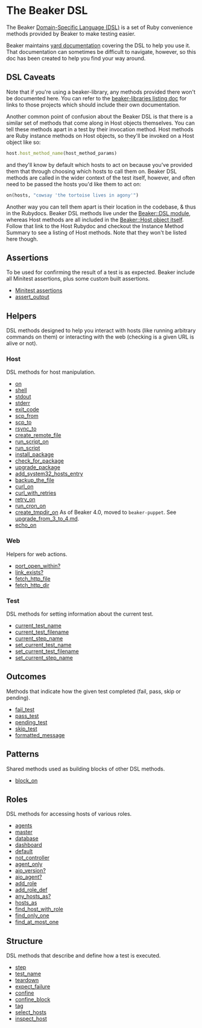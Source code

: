 # The Beaker DSL

The Beaker [Domain-Specific Language (DSL)](https://en.wikipedia.org/wiki/Domain-specific_language) is a set of Ruby convenience methods provided by Beaker to make testing easier.

Beaker maintains [yard documentation](http://www.rubydoc.info/github/puppetlabs/beaker/) covering the DSL to help you use it. That documentation can sometimes be difficult to navigate, however, so this doc has been created to help you find your way around.

## DSL Caveats

Note that if you're using a beaker-library, any methods provided there won't be documented here. You can refer to the [beaker-libraries listing doc](../concepts/beaker_libraries.md) for links to those projects which should include their own documentation.

Another common point of confusion about the Beaker DSL is that there is a similar set of methods that come along in Host objects themselves. You can tell these methods apart in a test by their invocation method. Host methods are Ruby instance methods on Host objects, so they'll be invoked on a Host object like so:
```ruby
host.host_method_name(host_method_params)
```
and they'll know by default which hosts to act on because you've provided them that through choosing which hosts to call them on. Beaker DSL methods are called in the wider context of the test itself, however, and often need to be passed the hosts you'd like them to act on:
```ruby
on(hosts, "cowsay 'the tortoise lives in agony'")
```
Another way you can tell them apart is their location in the codebase, & thus in the Rubydocs. Beaker DSL methods live under the [Beaker::DSL module](https://www.rubydoc.info/github/puppetlabs/beaker/Beaker/DSL), whereas Host methods are all included in the [Beaker::Host object itself](https://www.rubydoc.info/github/puppetlabs/beaker/Beaker/Host). Follow that link to the Host Rubydoc and checkout the Instance Method Summary to see a listing of Host methods. Note that they won't be listed here though.

## Assertions

To be used for confirming the result of a test is as expected.  Beaker include all Minitest assertions, plus some custom built assertions.

* [Minitest assertions](http://docs.seattlerb.org/minitest/Minitest/Assertions.html)
* [assert_output](http://www.rubydoc.info/github/puppetlabs/beaker/Beaker/DSL/Assertions#assert_output-instance_method)

## Helpers

DSL methods designed to help you interact with hosts (like running arbitrary commands on them) or interacting with the web (checking is a given URL is alive or not).

### Host

DSL methods for host manipulation.

* [on](http://www.rubydoc.info/github/puppetlabs/beaker/Beaker/DSL/Helpers/HostHelpers#on-instance_method)
* [shell](http://www.rubydoc.info/github/puppetlabs/beaker/Beaker/DSL/Helpers/HostHelpers#shell-instance_method)
* [stdout](http://www.rubydoc.info/github/puppetlabs/beaker/Beaker/DSL/Helpers/HostHelpers#stdout-instance_method)
* [stderr](http://www.rubydoc.info/github/puppetlabs/beaker/Beaker/DSL/Helpers/HostHelpers#stderr-instance_method)
* [exit_code](http://www.rubydoc.info/github/puppetlabs/beaker/Beaker/DSL/Helpers/HostHelpers#exit_code-instance_method)
* [scp_from](http://www.rubydoc.info/github/puppetlabs/beaker/Beaker/DSL/Helpers/HostHelpers#scp_from-instance_method)
* [scp_to](http://www.rubydoc.info/github/puppetlabs/beaker/Beaker/DSL/Helpers/HostHelpers#scp_to-instance_method)
* [rsync_to](http://www.rubydoc.info/github/puppetlabs/beaker/Beaker/DSL/Helpers/HostHelpers#rsync_to-instance_method)
* [create_remote_file](http://www.rubydoc.info/github/puppetlabs/beaker/Beaker/DSL/Helpers/HostHelpers#create_remote_file-instance_method)
* [run_script_on](http://www.rubydoc.info/github/puppetlabs/beaker/Beaker/DSL/Helpers/HostHelpers#run_script_on-instance_method)
* [run_script](http://www.rubydoc.info/github/puppetlabs/beaker/Beaker/DSL/Helpers/HostHelpers#run_script-instance_method)
* [install_package](http://www.rubydoc.info/github/puppetlabs/beaker/Beaker/DSL/Helpers/HostHelpers#install_package-instance_method)
* [check_for_package](http://www.rubydoc.info/github/puppetlabs/beaker/Beaker/DSL/Helpers/HostHelpers#check_for_package-instance_method)
* [upgrade_package](http://www.rubydoc.info/github/puppetlabs/beaker/Beaker/DSL/Helpers/HostHelpers#upgrade_package-instance_method)
* [add_system32_hosts_entry](http://www.rubydoc.info/github/puppetlabs/beaker/Beaker/DSL/Helpers/HostHelpers#add_system32_hosts_entry-instance_method)
* [backup_the_file](http://www.rubydoc.info/github/puppetlabs/beaker/Beaker/DSL/Helpers/HostHelpers#backup_the_file-instance_method)
* [curl_on](http://www.rubydoc.info/github/puppetlabs/beaker/Beaker/DSL/Helpers/HostHelpers#curl_on-instance_method)
* [curl_with_retries](http://www.rubydoc.info/github/puppetlabs/beaker/Beaker/DSL/Helpers/HostHelpers#curl_with_retries-instance_method)
* [retry_on](http://www.rubydoc.info/github/puppetlabs/beaker/Beaker/DSL/Helpers/HostHelpers#retry_on-instance_method)
* [run_cron_on](http://www.rubydoc.info/github/puppetlabs/beaker/Beaker/DSL/Helpers/HostHelpers#run_cron_on-instance_method)
* [create_tmpdir_on](http://www.rubydoc.info/github/puppetlabs/beaker/Beaker/DSL/Helpers/HostHelpers#create_tmpdir_on-instance_method) As of Beaker 4.0, moved to `beaker-puppet`. See [upgrade_from_3_to_4.md](upgrade_from_3_to_4.md).
* [echo_on](http://www.rubydoc.info/github/puppetlabs/beaker/Beaker/DSL/Helpers/HostHelpers#echo_on-instance_method)

### Web

Helpers for web actions.

* [port_open_within?](http://www.rubydoc.info/github/puppetlabs/beaker/Beaker/DSL/Helpers/WebHelpers#port_open_within?-instance_method)
* [link_exists?](http://www.rubydoc.info/github/puppetlabs/beaker/Beaker/DSL/Helpers/WebHelpers#link_exists?-instance_method)
* [fetch_http_file](http://www.rubydoc.info/github/puppetlabs/beaker/Beaker/DSL/Helpers/WebHelpers#fetch_http_file-instance_method)
* [fetch_http_dir](http://www.rubydoc.info/github/puppetlabs/beaker/Beaker/DSL/Helpers/WebHelpers#fetch_http_dir-instance_method)

### Test

DSL methods for setting information about the current test.

* [current_test_name](http://www.rubydoc.info/github/puppetlabs/beaker/Beaker/DSL/Helpers/TestHelpers#current_test_name-instance_method)
* [current_test_filename](http://www.rubydoc.info/github/puppetlabs/beaker/Beaker/DSL/Helpers/TestHelpers#current_test_filename-instance_method)
* [current_step_name](http://www.rubydoc.info/github/puppetlabs/beaker/Beaker/DSL/Helpers/TestHelpers#current_step_name-instance_method)
* [set_current_test_name](http://www.rubydoc.info/github/puppetlabs/beaker/Beaker/DSL/Helpers/TestHelpers#set_current_test_name-instance_method)
* [set_current_test_filename](http://www.rubydoc.info/github/puppetlabs/beaker/Beaker/DSL/Helpers/TestHelpers#set_current_test_filename-instance_method)
* [set_current_step_name](http://www.rubydoc.info/github/puppetlabs/beaker/Beaker/DSL/Helpers/TestHelpers#set_current_step_name-instance_method)

## Outcomes

Methods that indicate how the given test completed (fail, pass, skip or pending).

* [fail_test](http://www.rubydoc.info/github/puppetlabs/beaker/Beaker/DSL/Outcomes#fail_test-instance_method)
* [pass_test](http://www.rubydoc.info/github/puppetlabs/beaker/Beaker/DSL/Outcomes#pass_test-instance_method)
* [pending_test](http://www.rubydoc.info/github/puppetlabs/beaker/Beaker/DSL/Outcomes#pending_test-instance_method)
* [skip_test](http://www.rubydoc.info/github/puppetlabs/beaker/Beaker/DSL/Outcomes#skip_test-instance_method)
* [formatted_message](http://www.rubydoc.info/github/puppetlabs/beaker/Beaker/DSL/Outcomes#formatted_message-instance_method)

## Patterns

Shared methods used as building blocks of other DSL methods.

* [block_on](http://www.rubydoc.info/github/puppetlabs/beaker/Beaker/DSL/Patterns#block_on-instance_method)

## Roles

DSL methods for accessing hosts of various roles.

* [agents](http://www.rubydoc.info/github/puppetlabs/beaker/Beaker/DSL/Roles#agents-instance_method)
* [master](http://www.rubydoc.info/github/puppetlabs/beaker/Beaker/DSL/Roles#master-instance_method)
* [database](http://www.rubydoc.info/github/puppetlabs/beaker/Beaker/DSL/Roles#database-instance_method)
* [dashboard](http://www.rubydoc.info/github/puppetlabs/beaker/Beaker/DSL/Roles#dashboard-instance_method)
* [default](http://www.rubydoc.info/github/puppetlabs/beaker/Beaker/DSL/Roles#default-instance_method)
* [not_controller](http://www.rubydoc.info/github/puppetlabs/beaker/Beaker/DSL/Roles#not_controller-instance_method)
* [agent_only](http://www.rubydoc.info/github/puppetlabs/beaker/Beaker/DSL/Roles#agent_only-instance_method)
* [aio_version?](http://www.rubydoc.info/github/puppetlabs/beaker/Beaker/DSL/Roles#aio_version?-instance_method)
* [aio_agent?](http://www.rubydoc.info/github/puppetlabs/beaker/Beaker/DSL/Roles#aio_agent?-instance_method)
* [add_role](http://www.rubydoc.info/github/puppetlabs/beaker/Beaker/DSL/Roles#add_role-instance_method)
* [add_role_def](http://www.rubydoc.info/github/puppetlabs/beaker/Beaker/DSL/Roles#add_role_def-instance_method)
* [any_hosts_as?](http://www.rubydoc.info/github/puppetlabs/beaker/Beaker/DSL/Roles#any_hosts_as?-instance_method)
* [hosts_as](http://www.rubydoc.info/github/puppetlabs/beaker/Beaker/DSL/Roles#hosts_as-instance_method)
* [find_host_with_role](http://www.rubydoc.info/github/puppetlabs/beaker/Beaker/DSL/Roles#find_host_with_role-instance_method)
* [find_only_one](http://www.rubydoc.info/github/puppetlabs/beaker/Beaker/DSL/Roles#find_only_one-instance_method)
* [find_at_most_one](http://www.rubydoc.info/github/puppetlabs/beaker/Beaker/DSL/Roles#find_at_most_one-instance_method)

## Structure

DSL methods that describe and define how a test is executed.

* [step](http://www.rubydoc.info/github/puppetlabs/beaker/Beaker/DSL/Structure#step-instance_method)
* [test_name](http://www.rubydoc.info/github/puppetlabs/beaker/Beaker/DSL/Structure#test_name-instance_method)
* [teardown](http://www.rubydoc.info/github/puppetlabs/beaker/Beaker/DSL/Structure#teardown-instance_method)
* [expect_failure](http://www.rubydoc.info/github/puppetlabs/beaker/Beaker/DSL/Structure#expect_failure-instance_method)
* [confine](http://www.rubydoc.info/github/puppetlabs/beaker/Beaker/DSL/Structure#confine-instance_method)
* [confine_block](http://www.rubydoc.info/github/puppetlabs/beaker/Beaker/DSL/Structure#confine_block-instance_method)
* [tag](http://www.rubydoc.info/github/puppetlabs/beaker/Beaker/DSL/Structure#tag-instance_method)
* [select_hosts](http://www.rubydoc.info/github/puppetlabs/beaker/Beaker/DSL/Structure#select_hosts-instance_method)
* [inspect_host](http://www.rubydoc.info/github/puppetlabs/beaker/Beaker/DSL/Structure#inspect_host-instance_method)
